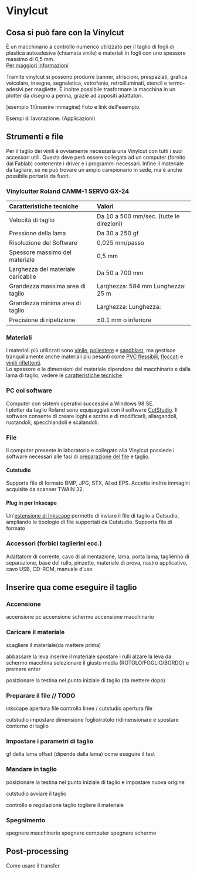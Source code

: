 # Vinylcut

## Cosa si può fare con la Vinylcut
È un macchinario a controllo numerico utilizzato per il taglio di fogli di plastica autoadesiva (chiamata vinile) e materiali in fogli con uno spessore massimo di 0,5 mm.    
[Per maggiori informazioni](https://en.wikipedia.org/wiki/Vinyl_cutter)

Tramite vinylcut si possono produrre banner, striscioni, prespaziati, grafica veicolare, insegne, segnaletica, vetrofanie, retroilluminati, stencil e termo-adesivi per magliette. È inoltre possibile trasformare la macchina in un plotter da disegno a penna, grazie ad appositi adattatori. 

[esempio 1](inserire immagine)
Foto e link dell'esempio.

Esempi di lavorazione. (Applicazioni)

## Strumenti e file 
Per il taglio dei vinili è ovviamente necessaria una Vinylcut con tutti i suoi accessori utili. Questa deve però essere collegata ad un computer (fornito dal Fablab) contenente i driver e i programmi necessari. Infine il materiale da tagliare, se ne può trovare un ampio campionario in sede, ma è anche possibile portarlo da fuori. 

### Vinylcutter Roland CAMM-1 SERVO GX-24

| Caratteristiche tecniche           | Valori                                   |   
|:-----------------------------------|:-----------------------------------------|   
| Velocità di taglio                 | Da 10 a 500 mm/sec. (tutte le direzioni) |   
| Pressione della lama               | Da 30 a 250 gf                           |   
| Risoluzione del Software           | 0,025 mm/passo                           |   
| Spessore massimo del materiale     | 0,5 mm                                   |   
| Larghezza del materiale caricabile | Da 50 a 700 mm                           |   
| Grandezza massima area di taglio   | Larghezza: 584 mm Lunghezza: 25 m        |   
| Grandezza minima area di taglio    | Larghezza:  Lunghezza:                   |   
| Precisione di ripetizione          | ±0.1 mm o inferiore                      |      

### Materiali
I materiali più utilizzati sono [vinile](http://www.tosingraf.com/vinili-adesivi-da-stampa-e-taglio.html), [poliestere](https://www.cplfabbrika.com/transfer/transfer-laser/poliestere-adesivo-stampabile.html) e [sandblast](https://www.fcsrl.com/categoria-prodotto/vinile-per-sabbiatura/), ma gestisce tranquillamente anche materiali più pesanti come [PVC flessibili](https://www.sinovinyl.com/product/color-pvc-graphic-cutting-vinyl-roll-film/), [floccati](https://tuttotransfer.it/termoadesivi-flex-e-flock-/termoadesivi-flock-floccato-velluto-scamosciato/) e [vinili riflettenti](https://stampacontinua.it/index.php?route=product/category&path=1437_1441).   
Lo spessore e le dimensioni del materiale dipendono dal macchinario e dalla lama di taglio, vedere le [caratteristiche tecniche](#vinylcutter-roland-camm-1-servo-gx-24)

### PC coi software
Computer con sistemi operativi successivi a Windows 98 SE.   
I plotter da taglio Roland sono equipaggiati con il software [CutStudio](https://www.rolanddg.it/prodotti/software/roland-cutstudio-software). Il software consente di creare loghi e scritte e di modificarli, allargandoli, ruotandoli, specchiandoli e scalandoli.

### File 
Il computer presente in laboratorio e collegato alla Vinylcut possiede i software necessari alle fasi di [preparazione del file](#preparare-il-file--todo) e [taglio](#mandare-in-taglio).
#### Cutstudio    
Supporta file di formato BMP, JPG, STX, AI ed EPS. Accetta inoltre immagini acquisite da scanner TWAIN 32. 

#### Plug in per Inkscape   
Un'[estensione di Inkscape](https://wiki.inkscape.org/wiki/index.php/Inkscape_Extensions) permette di inviare il file di taglio a Cutsudio, ampliando le tipologie di file supportati da Cutstudio. Supporta file di formato 

### Accessori (forbici taglierini ecc.)
Adattatore di corrente, cavo di alimentazione, lama, porta lama, taglierino di separazione, base del rullo, pinzette, materiale di prova, nastro applicativo, cavo USB, CD-ROM, manuale d’uso 

## Inserire qua come eseguire il taglio

### Accensione
accensione pc
accensione schermo
accensione macchinario

### Caricare il materiale 
scagliere il materiale(da mettere prima)

abbassare la leva
inserire il materiale
spostare i rulli
alzare la leva
da schermo macchina selezionare il giusto media (ROTOLO/FOGLIO/BORDO) e premere enter

posizionare la testina nel punto iniziale di taglio (da mettere dopo)

### Preparare il file // TODO
inkscape
apertura file
controllo linee
/
cutstudio
apertura file

cutstudio
impostare dimensione foglio/rotolo
ridimensionare e spostare contorno di taglio

### Impostare i parametri di taglio
gf della lama
offset (dipende dalla lama)
come eseguire il test

### Mandare in taglio
posizionare la testina nel punto iniziale di taglio e impostare nuova origine

cutstudio
avviare il taglio

controllo e regolazione taglio
togliere il materiale

### Spegnimento 
spegnere macchinario
spegnere computer
spegnere schermo

## Post-processing
Come usare il transfer
